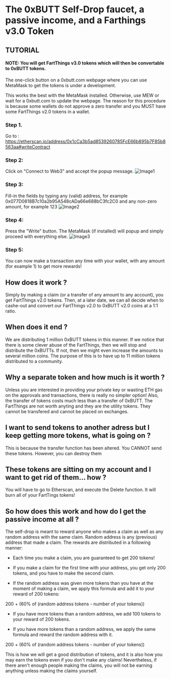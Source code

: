 # The 0xBUTT Self-Drop faucet, a passive income, and a Farthings v3.0 Token

## TUTORIAL
#### NOTE: You will get FartThings v3.0 tokens which will then be convertable to 0xBUTT tokens.

The one-click button on a 0xbutt.com webpage where you can use MetaMask to get the tokens is under a development.

This works the best with the MetaMask installed. Otherwise, use MEW or wait for a 0xbutt.com to update the webpage. The reason for this procedure is because some wallets do not approve a zero transfer and you MUST have some FartThings v2.0 tokens in a wallet.

### Step 1. 
Go to : https://etherscan.io/address/0x1cCa3b5ad8539260785FcE66b895b7F85b8563aa#writeContract

### Step 2: 
Click on "Connect to Web3" and accept the popup message.
![Image1](https://raw.githubusercontent.com/butttcoin/ButtCoinV2/master/source/selfdrop/img1.png)

### Step 3: 
Fill-in the fields by typing any (valid) address, for example 0x077D0818B7c10a2b95A548cADa66e688bC3fc2C0 and any non-zero amount, for example 123
![Image2](https://raw.githubusercontent.com/butttcoin/ButtCoinV2/master/source/selfdrop/img2.png)

### Step 4: 
Press the "Write" button. The MetaMask (if installed) will popup and simply proceed with everything else.
![Image3](https://raw.githubusercontent.com/butttcoin/ButtCoinV2/master/source/selfdrop/img3.png)

### Step 5: 
You can now make a transaction any time with your wallet, with any amount (for example 1) to get more rewards!




## How does it work ?
Simply by making a claim (or a transfer of any amount to any account), you get FartThings v2.0 tokens. Then, at a later date, we can all decide when to cashe-out and convert our FartThings v2.0 to 0xBUTT v2.0 coins at a 1:1 ratio. 

## When does it end ?
We are distributing 1 million 0xBUTT tokens in this manner. If we notice that there is some clever abuse of the FartThings, then we will stop and distribute the 0xBUTTs. If not, then we might even increase the amounts to several million coins. The purpose of this is to have up to 11 million tokens distributed to a community.

## Why a separate token and how much is it worth ?
Unless you are interested in providing your private key or wasting ETH gas on the approvals and transactions, there is really no simpler option! Also, the transfer of tokens costs much less than a transfer of 0xBUTT. The FartThings are not worth anyting and they are the utility tokens. They cannot be transfered and cannot be placed on exchanges. 

## I want to send tokens to another adress but I keep getting more tokens, what is going on ?
This is because the transfer function has been altered. You CANNOT send these tokens. However, you can destroy them

## These tokens are sitting on my account and I want to get rid of them... how ?
You will have to go to Etherscan, and execute the Delete function. It will burn all of your FartTings tokens!

## So how does this work and how do I get the passive income at all ?

The self-drop is meant to reward anyone who makes a claim as well as any random address with the same claim. Random address is any (previous) address that made a claim. The rewards are distributed in a following manner:

- Each time you make a claim, you are guaranteed to get 200 tokens!

- If you make a claim for the first time with your address, you get only 200 tokens, and you have to make the second claim.

- If the random address was given more tokens than you have at the moment of making a claim, we apply this formula and add it to your reward of 200 tokens: 

200 + (60% of (random address tokens - number of your tokens))

- If you have more tokens than a random address, we add 100 tokens to your reward of 200 tokens.

- If you have more tokens than a random address, we apply the same formula and reward the random address with it.

200 + (60% of (random address tokens - number of your tokens))


This is how we will get a good distribution of tokens, and it is also how you may earn the tokens even if you don't make any claims!  Nevertheless, if there aren't enough people making the claims, you will not be earning anything unless making the claims yourself.


